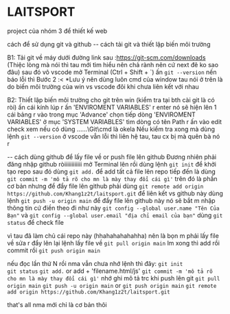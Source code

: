 # LAITSPORT
project của nhóm 3 để thiết kế web

cách để sử dụng git và github 
-- cách tải git và thiết lập biến môi trường

B1: Tải git về máy dưới đường link sau :https://git-scm.com/downloads
    (Thiệc lòng mà nói thì tau mới tìm hiểu nên chả rành nên cứ next đê ko sao đâu) 
    sau đó vô vscode mở Terminal (Ctrl + Shift + `) ấn ``git --version`` nến báo lỗi thì Bước 2 :<
    *Lưu ý nên dùng luôn cmd của window tau nói ở trên là do biến môi trường của win vs vscode đôi khi chưa liên kết với nhau

B2: Thiết lập biến môi trường cho git trên win (kiểm tra tại bth cài git là có ròi)
    ấn cái kính lúp r ấn 'ENVIROMENT VARIABLES' r enter nó sẽ hiện lên 1 cái bảng r vào trong mục 'Advance' chọn tiếp dòng 'ENVIROMENT VARIABLES'
    ở mục 'SYSTEM VARIABLES' tìm dòng có tên Path r ấn vào edit check xem nếu có dùng ..\....\Git\cmd là okela
    Nếu kiểm tra xong mà dùng lệnh ``git --version`` ở vscode vẫn lỗi thì liên hệ tau, tau cx bị mà quên bà nó r 


-- cách dùng github để lấy file về or push file lên github 
Đương nhiên phải đăng nhập github ròiiiiiiiiiiii
mở Terminal lên rồi dùng lệnh ``git init`` để khởi tạo repo 
sau đó dùng ``git add.`` để add tất cả file lên repo 
tiếp đến là dùng ``git commit -m 'mô tả rõ cho mn là mày thay đổi cái gì'``
trên đó là phần cơ bản nhưng để đẩy file lên github phải dùng ``git remote add origin https://github.com/Khang1z2t/laitsport.git`` để liên kết vs github này 
dùng lệnh ``git push -u origin main`` để đẩy file lên github này 
nó sẽ bắt m nhập thông tin cứ điền theo đi như này ``git config --global user.name "Tên Của Bạn"`` và ``git config --global user.email "địa chỉ email của bạn"``
dùng ``git status`` để check file 


vì tau đã làm chủ cái repo này (hhahahahahahha) nên là bọn m phải lấy file về sửa r đẩy lên lại
lệnh lấy file về ``git pull origin main``
lm xong thì add rồi commit rồi ``git push origin main``


nếu đọc lần thứ N rồi nma vẫn chưa nhớ lệnh thì đây:
``git init``  
``git status``
``git add.`` or add + 'filename.html/js'
``git commit -m 'mô tả rõ cho mn là mày thay đổi cái gì'`` nhớ ghi mô tả trc khi push lên git 
``git pull origin main``
``git push -u origin main`` or ``git push origin main``
``git remote add origin https://github.com/Khang1z2t/laitsport.git``

that's all nma mới chỉ là cơ bản thôi 
